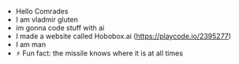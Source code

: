 - Hello Comrades
- I am vladmir gluten
- im gonna code stuff with ai
- I made a website called Hobobox.ai 
(https://playcode.io/2395277)
- I am man
- ⚡ Fun fact: the missile knows where it is at all times

<!---
VladmirGluten/VladmirGluten is a ✨ special ✨ repository because its `README.md` (this file) appears on your GitHub profile.
You can click the Preview link to take a look at your changes.
--->

